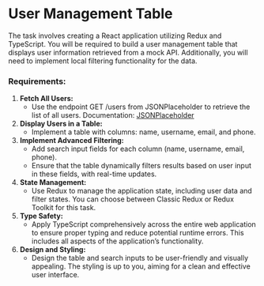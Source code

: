 # User Management Table

The task involves creating a React application utilizing Redux and TypeScript. You will be required to build a user management table that displays user information retrieved from a mock API. Additionally, you will need to implement local filtering functionality for the data.

### Requirements:
1. **Fetch All Users:**
    - Use the endpoint GET /users from JSONPlaceholder to retrieve the list of all users. Documentation: [JSONPlaceholder](https://jsonplaceholder.typicode.com/guide/)
2. **Display Users in a Table:**
    - Implement a table with columns: name, username, email, and phone.
3. **Implement Advanced Filtering:**
    - Add search input fields for each column (name, username, email, phone).
    - Ensure that the table dynamically filters results based on user input in these fields, with real-time updates.
4. **State Management:**
    - Use Redux to manage the application state, including user data and filter states. You can choose between Classic Redux or Redux Toolkit for this task.
5. **Type Safety:**
    - Apply TypeScript comprehensively across the entire web application to ensure proper typing and reduce potential runtime errors. This includes all aspects of the application’s functionality.
6. **Design and Styling:**
    - Design the table and search inputs to be user-friendly and visually appealing. The styling is up to you, aiming for a clean and effective user interface.
